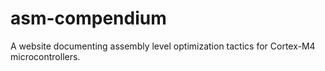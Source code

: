 
# asm-compendium

A website documenting assembly level optimization tactics for Cortex-M4 microcontrollers.



